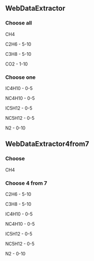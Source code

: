## WebDataExtractor
### Choose all
CH4

C2H6 - 5-10

C3H8 - 5-10

CO2  - 1-10

### Choose one

IC4H10 - 0-5

NC4H10 - 0-5

IC5H12 - 0-5

NC5H12 - 0-5

N2    - 0-10

## WebDataExtractor4from7
### Choose
CH4

### Choose 4 from 7

C2H6 - 5-10

C3H8 - 5-10

IC4H10 - 0-5

NC4H10 - 0-5

IC5H12 - 0-5

NC5H12 - 0-5

N2    - 0-10



